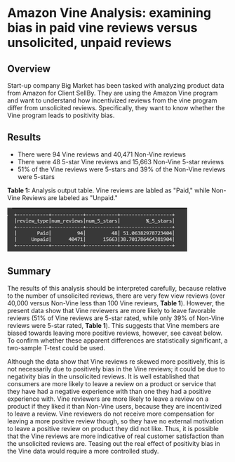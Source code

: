 # Amazon Vine Analysis: examining bias in paid vine reviews versus unsolicited, unpaid reviews

## Overview
Start-up company Big Market has been tasked with analyzing product data from Amazon for Client SellBy. They are using the Amazon Vine program and want to understand how incentivized reviews from the vine program differ from unsolicited reviews.  Specifically, they want to know whether the Vine program leads to positivity bias.

## Results
- There were 94 Vine reviews and 40,471 Non-Vine reviews
- There were 48 5-star Vine reviews and 15,663 Non-Vine 5-star reviews
- 51% of the Vine reviews were 5-stars and 39% of the Non-Vine reviews were 5-stars


**Table 1:**  Analysis output table.  Vine reviews are labled as "Paid," while Non-Vine Reviews are labeled as "Unpaid."

![Analysis table](resources/analysis_results.png)

## Summary
The results of this analysis should be interpreted carefully, because relative to the number of unsolicited reviews, there are very few view reviews (over 40,000 versus Non-Vine less than 100 Vine reviews, **Table 1**).  However, the present data show that Vine reviewers are more likely to leave favorable reviews (51% of Vine reviews are 5-star rated, while only 39% of Non-Vine reviews were 5-star rated, **Table 1**).  This suggests that Vine members are biased towards leaving more positive reviews, however, see caveat below.  To confirm whether these apparent differences are statistically significant, a two-sample T-test could be used.

Although the data show that Vine reviews re skewed more positively, this is not necessarily due to positively bias in the Vine reviews; it could be due to negativity bias in the unsolicited reviews.  It is well established that consumers are more likely to leave a review on a product or service that they have had a negative experience with than one they had a positive experience with.  Vine reviewers are more likely to leave a review on a product if they liked it than Non-Vine users, because they are incentivized to leave a review.  Vine reviewers do not receive more compensation for leaving a more positive review though, so they have no external motivation to leave a positive review on product they did not like.  Thus, it is possible that the Vine reviews are more indicative of real customer satisfaction than the unsolicited reviews are.  Teasing out the real effect of positivity bias in the Vine data would require a more controlled study.


